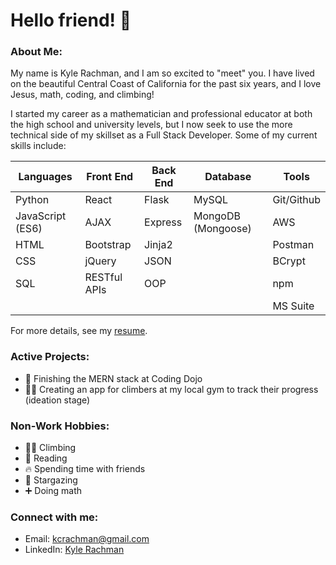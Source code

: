 # Hello friend! 👋

### About Me:
My name is Kyle Rachman, and I am so excited to "meet" you. I have lived on the beautiful Central Coast of California for the past six years, and I love Jesus, math, coding, and climbing!

I started my career as a mathematician and professional educator at both the high school and university levels, but I now seek to use the more technical side of my skillset as a Full Stack Developer. Some of my current skills include:

| Languages | Front End | Back End | Database | Tools |
|-----------|-----------|----------|----------|----------|
| Python | React | Flask | MySQL | Git/Github |
| JavaScript (ES6) | AJAX | Express | MongoDB (Mongoose) | AWS |
| HTML | Bootstrap | Jinja2 | | Postman |
| CSS | jQuery | JSON | | BCrypt |
| SQL | RESTful APIs | OOP | | npm |
| | | | | MS Suite |

For more details, see my [resume](https://drive.google.com/file/d/1v5JLnHJvDhQ-nVmIipBCJAS4VhVraIcD/view?usp=sharing).

### Active Projects:
- 🥷 Finishing the MERN stack at Coding Dojo
- 🧗‍♂️ Creating an app for climbers at my local gym to track their progress (ideation stage)

### Non-Work Hobbies:
- 🧗‍♂️ Climbing
- 📖 Reading
- 🔥 Spending time with friends
- 🌟 Stargazing
- ➕ Doing math

### Connect with me:
- Email: [kcrachman@gmail.com](mailto:kcrachman@gmail.com)
- LinkedIn: [Kyle Rachman](https://www.linkedin.com/in/kyle-rachman/)


<!--
**Kyle-Rachman/kyle-rachman** is a ✨ _special_ ✨ repository because its `README.md` (this file) appears on your GitHub profile.

Here are some ideas to get you started:

- 🔭 I’m currently working on ...
- 🌱 I’m currently learning ...
- 👯 I’m looking to collaborate on ...
- 🤔 I’m looking for help with ...
- 💬 Ask me about ...
- 📫 How to reach me: ...
- 😄 Pronouns: ...
- ⚡ Fun fact: ...
-->
